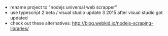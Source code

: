 * rename project to "nodejs universal web scrapper"
* use typescript 2 beta / visual studio update 3 2015 after visual studio got updated
* check out these alternatives: http://blog.webkid.io/nodejs-scraping-libraries/
